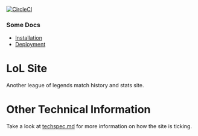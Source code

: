 
[![CircleCI](https://circleci.com/gh/brianjp93/lolsite.svg?style=svg&circle-token=3e958dc79cdd1106457fbc9f5f4015662c447e95)](https://circleci.com/gh/brianjp93/lolsite)

### Some Docs
* [Installation](/docs/installation.md)
* [Deployment](/docs/deployment.md)


# LoL Site

Another league of legends match history and stats site.



# Other Technical Information

Take a look at [techspec.md](techspec.md) for more information on how the site is ticking.
